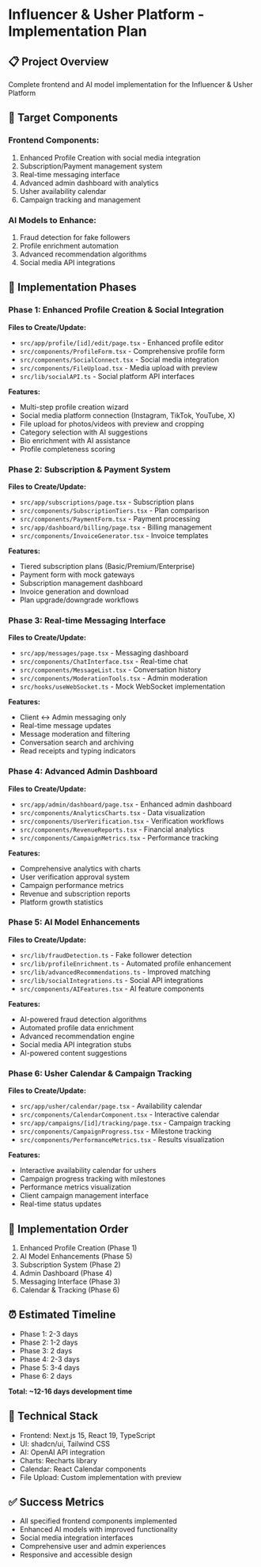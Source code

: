 # Influencer & Usher Platform - Implementation Plan

## 📋 Project Overview

Complete frontend and AI model implementation for the Influencer & Usher Platform

## 🎯 Target Components

### Frontend Components:

1. Enhanced Profile Creation with social media integration
2. Subscription/Payment management system
3. Real-time messaging interface
4. Advanced admin dashboard with analytics
5. Usher availability calendar
6. Campaign tracking and management

### AI Models to Enhance:

1. Fraud detection for fake followers
2. Profile enrichment automation
3. Advanced recommendation algorithms
4. Social media API integrations

## 📅 Implementation Phases

### Phase 1: Enhanced Profile Creation & Social Integration

**Files to Create/Update:**

- `src/app/profile/[id]/edit/page.tsx` - Enhanced profile editor
- `src/components/ProfileForm.tsx` - Comprehensive profile form
- `src/components/SocialConnect.tsx` - Social media integration
- `src/components/FileUpload.tsx` - Media upload with preview
- `src/lib/socialAPI.ts` - Social platform API interfaces

**Features:**

- Multi-step profile creation wizard
- Social media platform connection (Instagram, TikTok, YouTube, X)
- File upload for photos/videos with preview and cropping
- Category selection with AI suggestions
- Bio enrichment with AI assistance
- Profile completeness scoring

### Phase 2: Subscription & Payment System

**Files to Create/Update:**

- `src/app/subscriptions/page.tsx` - Subscription plans
- `src/components/SubscriptionTiers.tsx` - Plan comparison
- `src/components/PaymentForm.tsx` - Payment processing
- `src/app/dashboard/billing/page.tsx` - Billing management
- `src/components/InvoiceGenerator.tsx` - Invoice templates

**Features:**

- Tiered subscription plans (Basic/Premium/Enterprise)
- Payment form with mock gateways
- Subscription management dashboard
- Invoice generation and download
- Plan upgrade/downgrade workflows

### Phase 3: Real-time Messaging Interface

**Files to Create/Update:**

- `src/app/messages/page.tsx` - Messaging dashboard
- `src/components/ChatInterface.tsx` - Real-time chat
- `src/components/MessageList.tsx` - Conversation history
- `src/components/ModerationTools.tsx` - Admin moderation
- `src/hooks/useWebSocket.ts` - Mock WebSocket implementation

**Features:**

- Client ↔ Admin messaging only
- Real-time message updates
- Message moderation and filtering
- Conversation search and archiving
- Read receipts and typing indicators

### Phase 4: Advanced Admin Dashboard

**Files to Create/Update:**

- `src/app/admin/dashboard/page.tsx` - Enhanced admin dashboard
- `src/components/AnalyticsCharts.tsx` - Data visualization
- `src/components/UserVerification.tsx` - Verification workflows
- `src/components/RevenueReports.tsx` - Financial analytics
- `src/components/CampaignMetrics.tsx` - Performance tracking

**Features:**

- Comprehensive analytics with charts
- User verification approval system
- Campaign performance metrics
- Revenue and subscription reports
- Platform growth statistics

### Phase 5: AI Model Enhancements

**Files to Create/Update:**

- `src/lib/fraudDetection.ts` - Fake follower detection
- `src/lib/profileEnrichment.ts` - Automated profile enhancement
- `src/lib/advancedRecommendations.ts` - Improved matching
- `src/lib/socialIntegrations.ts` - Social API integrations
- `src/components/AIFeatures.tsx` - AI feature components

**Features:**

- AI-powered fraud detection algorithms
- Automated profile data enrichment
- Advanced recommendation engine
- Social media API integration stubs
- AI-powered content suggestions

### Phase 6: Usher Calendar & Campaign Tracking

**Files to Create/Update:**

- `src/app/usher/calendar/page.tsx` - Availability calendar
- `src/components/CalendarComponent.tsx` - Interactive calendar
- `src/app/campaigns/[id]/tracking/page.tsx` - Campaign tracking
- `src/components/CampaignProgress.tsx` - Milestone tracking
- `src/components/PerformanceMetrics.tsx` - Results visualization

**Features:**

- Interactive availability calendar for ushers
- Campaign progress tracking with milestones
- Performance metrics visualization
- Client campaign management interface
- Real-time status updates

## 🚀 Implementation Order

1. Enhanced Profile Creation (Phase 1)
2. AI Model Enhancements (Phase 5)
3. Subscription System (Phase 2)
4. Admin Dashboard (Phase 4)
5. Messaging Interface (Phase 3)
6. Calendar & Tracking (Phase 6)

## ⏰ Estimated Timeline

- Phase 1: 2-3 days
- Phase 2: 1-2 days
- Phase 3: 2 days
- Phase 4: 2-3 days
- Phase 5: 3-4 days
- Phase 6: 2 days

**Total: ~12-16 days development time**

## 🔧 Technical Stack

- Frontend: Next.js 15, React 19, TypeScript
- UI: shadcn/ui, Tailwind CSS
- AI: OpenAI API integration
- Charts: Recharts library
- Calendar: React Calendar components
- File Upload: Custom implementation with preview

## ✅ Success Metrics

- All specified frontend components implemented
- Enhanced AI models with improved functionality
- Social media integration interfaces
- Comprehensive user and admin experiences
- Responsive and accessible design
